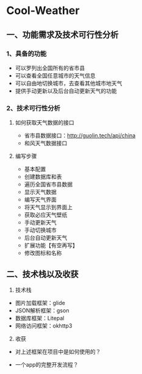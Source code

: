 # Cool-Weather



## 一、功能需求及技术可行性分析 

### 1、具备的功能

- 可以罗列出全国所有的省市县
- 可以查看全国任意城市的天气信息
- 可以自由地切换城市，去查看其他城市地天气
- 提供手动更新以及后台自动更新天气的功能



### 2、技术可行性分析

1. 如何获取天气数据的接口
   - 省市县数据接口：http://guolin.tech/api/china
   - 和风天气数据接口

2. 编写步骤
   - 基本配置
   - 创建数据库和表
   - 遍历全国省市县数据
   - 显示天气数据
   - 编写天气界面
   - 将天气显示到界面上
   - 获取必应天气壁纸
   - 手动更新天气
   - 手动切换城市
   - 后台自动更新天气
   - 扩展功能【有空再写】
   - 修改图标和名称



## 二、技术栈以及收获

1. 技术栈

- 图片加载框架：glide
- JSON解析框架：gson
- 数据库框架：Litepal
- 网络访问框架：okhttp3

2. 收获

- 对上述框架在项目中是如何使用的？

- 一个app的完整开发流程？

  